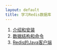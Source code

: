 ```yaml
---
layout: default
title: 学习Redis数据库
---
```


1. [介绍和安装](docs/01介绍和安装.md)
2. [数据结构和命令](docs/02数据结构和命令.md)
3. [Redis的Java客户端](docs/03Redis的Java客户端.md)